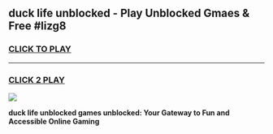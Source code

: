 
## duck life unblocked - Play Unblocked Gmaes & Free #lizg8
<h3>
<a href="https://news.freeplayer.one?title=duck_life_unblocked&ref=24F">CLICK TO PLAY</a></h3>
<hr>

<h3>
<a href="https://news.freeplayer.one?title=duck_life_unblocked&ref=24F">CLICK 2 PLAY</a>
  
</h3>

<a href="https://news.freeplayer.one?title=duck_life_unblocked&ref=24F/"><img src="https://clearcache.store/games.png"></a>


**duck life unblocked games unblocked: Your Gateway to Fun and Accessible Online Gaming**
